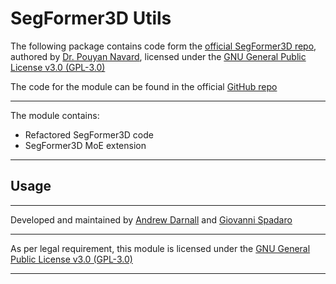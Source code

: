 # SegFormer3D Utils

The following package contains code form the [official SegFormer3D repo](https://github.com/OSUPCVLab/SegFormer3D/tree/main), authored by [Dr. Pouyan Navard](https://www.linkedin.com/in/pouyan-boreshnavard/), licensed under the [GNU General Public License v3.0 (GPL-3.0)](https://www.gnu.org/licenses/gpl-3.0.txt)

The code for the module can be found in the official [GitHub repo](https://github.com/AndrewDarnall/SegFormer-4-MSLesSeg)

---

The module contains:

- Refactored SegFormer3D code
- SegFormer3D MoE extension

---

## Usage

---

Developed and maintained by [Andrew Darnall](https://it.linkedin.com/in/andrew-darnall-a978171ab) and [Giovanni Spadaro](https://it.linkedin.com/in/giovanni-spadaro17)

---

As per legal requirement, this module is licensed under the [GNU General Public License v3.0 (GPL-3.0)](https://www.gnu.org/licenses/gpl-3.0.txt)

---